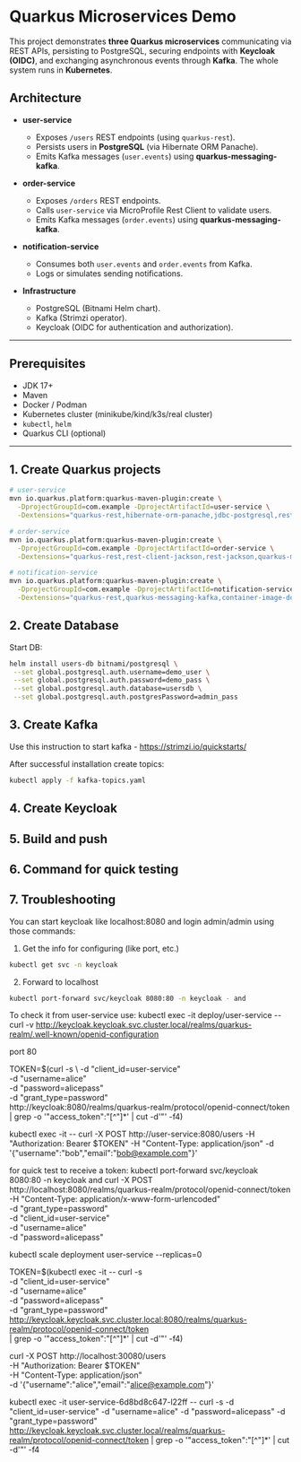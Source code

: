 # Quarkus Microservices Demo

This project demonstrates **three Quarkus microservices** communicating via REST APIs, persisting to PostgreSQL, securing endpoints with **Keycloak (OIDC)**, and exchanging asynchronous events through **Kafka**. The whole system runs in **Kubernetes**.

## Architecture

- **user-service**

  - Exposes `/users` REST endpoints (using `quarkus-rest`).
  - Persists users in **PostgreSQL** (via Hibernate ORM Panache).
  - Emits Kafka messages (`user.events`) using **quarkus-messaging-kafka**.

- **order-service**

  - Exposes `/orders` REST endpoints.
  - Calls `user-service` via MicroProfile Rest Client to validate users.
  - Emits Kafka messages (`order.events`) using **quarkus-messaging-kafka**.

- **notification-service**

  - Consumes both `user.events` and `order.events` from Kafka.
  - Logs or simulates sending notifications.

- **Infrastructure**
  - PostgreSQL (Bitnami Helm chart).
  - Kafka (Strimzi operator).
  - Keycloak (OIDC for authentication and authorization).

---

## Prerequisites

- JDK 17+
- Maven
- Docker / Podman
- Kubernetes cluster (minikube/kind/k3s/real cluster)
- `kubectl`, `helm`
- Quarkus CLI (optional)

---

## 1. Create Quarkus projects

```bash
# user-service
mvn io.quarkus.platform:quarkus-maven-plugin:create \
  -DprojectGroupId=com.example -DprojectArtifactId=user-service \
  -Dextensions="quarkus-rest,hibernate-orm-panache,jdbc-postgresql,rest-jackson,quarkus-messaging-kafka,quarkus-oidc,container-image-docker,kubernetes"

# order-service
mvn io.quarkus.platform:quarkus-maven-plugin:create \
  -DprojectGroupId=com.example -DprojectArtifactId=order-service \
  -Dextensions="quarkus-rest,rest-client-jackson,rest-jackson,quarkus-messaging-kafka,quarkus-oidc,container-image-docker,kubernetes"

# notification-service
mvn io.quarkus.platform:quarkus-maven-plugin:create \
  -DprojectGroupId=com.example -DprojectArtifactId=notification-service \
  -Dextensions="quarkus-rest,quarkus-messaging-kafka,container-image-docker,kubernetes"
```

## 2. Create Database

Start DB:

```bash
helm install users-db bitnami/postgresql \
 --set global.postgresql.auth.username=demo_user \
 --set global.postgresql.auth.password=demo_pass \
 --set global.postgresql.auth.database=usersdb \
 --set global.postgresql.auth.postgresPassword=admin_pass
```

## 3. Create Kafka

Use this instruction to start kafka - https://strimzi.io/quickstarts/

After successful installation create topics:

```bash
kubectl apply -f kafka-topics.yaml
```

## 4. Create Keycloak

## 5. Build and push

## 6. Command for quick testing

## 7. Troubleshooting

You can start keycloak like localhost:8080 and login admin/admin using those commands:

1. Get the info for configuring (like port, etc.)

```bash
kubectl get svc -n keycloak
```

2. Forward to localhost

```bash
kubectl port-forward svc/keycloak 8080:80 -n keycloak - and
```

To check it from user-service use: kubectl exec -it deploy/user-service -- curl -v http://keycloak.keycloak.svc.cluster.local/realms/quarkus-realm/.well-known/openid-configuration

port 80

TOKEN=$(curl -s \ -d "client_id=user-service" \
 -d "username=alice" \
 -d "password=alicepass" \
 -d "grant_type=password" \
 http://keycloak:8080/realms/quarkus-realm/protocol/openid-connect/token \
 | grep -o '"access_token":"[^"]\*' | cut -d'"' -f4)

kubectl exec -it <user-service-pod> -- curl -X POST http://user-service:8080/users -H "Authorization: Bearer $TOKEN" -H "Content-Type: application/json" -d '{"username":"bob","email":"bob@example.com"}'

for quick test to receive a token:
kubectl port-forward svc/keycloak 8080:80 -n keycloak
and
curl -X POST \
 http://localhost:8080/realms/quarkus-realm/protocol/openid-connect/token \
 -H "Content-Type: application/x-www-form-urlencoded" \
 -d "grant_type=password" \
 -d "client_id=user-service" \
 -d "username=alice" \
 -d "password=alicepass"

kubectl scale deployment user-service --replicas=0

TOKEN=$(kubectl exec -it <any-pod> -- curl -s \
 -d "client_id=user-service" \
 -d "username=alice" \
 -d "password=alicepass" \
 -d "grant_type=password" \
 http://keycloak.keycloak.svc.cluster.local:8080/realms/quarkus-realm/protocol/openid-connect/token \
 | grep -o '"access_token":"[^"]\*' | cut -d'"' -f4)

curl -X POST http://localhost:30080/users \
 -H "Authorization: Bearer $TOKEN" \
 -H "Content-Type: application/json" \
 -d '{"username":"alice","email":"alice@example.com"}'

kubectl exec -it user-service-6d8bd8c647-l22ff -- curl -s -d "client_id=user-service" -d "username=alice" -d "password=alicepass" -d "grant_type=password" http://keycloak.keycloak.svc.cluster.local/realms/quarkus-realm/protocol/openid-connect/token | grep -o '"access_token":"[^"]\*' | cut -d'"' -f4

```

```
